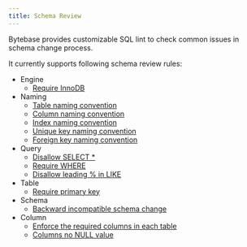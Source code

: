 ```yaml
---
title: Schema Review
---
```


Bytebase provides customizable SQL lint to check common issues in schema change process.

It currently supports following schema review rules:

- Engine
  - [Require InnoDB](/docs/features/schema-review/engine-mysql-use-innodb)
- Naming
  - [Table naming convention](/docs/features/schema-review/naming-table)
  - [Column naming convention](/docs/features/schema-review/naming-column)
  - [Index naming convention](/docs/features/schema-review/naming-index-idx)
  - [Unique key naming convention](/docs/features/schema-review/naming-index-uk)
  - [Foreign key naming convention](/docs/features/schema-review/naming-index-fk)
- Query
  - [Disallow SELECT *](/docs/features/schema-review/query-select-no-select-all)
  - [Require WHERE](/docs/features/schema-review/query-where-require)
  - [Disallow leading % in LIKE](/docs/features/schema-review/query-where-no-leading-wildcard-like)
- Table
  - [Require primary key](/docs/features/schema-review/table-require-pk)
- Schema
  - [Backward incompatible schema change](/docs/features/schema-review/schema-migration-compatibility)
- Column
  - [Enforce the required columns in each table](/docs/features/schema-review/column-required)
  - [Columns no NULL value](/docs/features/schema-review/column-no-null)

<doc-link-block url="/docs/use-bytebase/schema-review/overview" title="Configure Schema Review"></doc-link-block>
